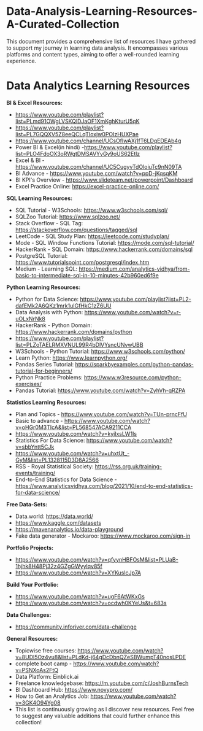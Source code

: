 # Data-Analysis-Learning-Resources-A-Curated-Collection
This document provides a comprehensive list of resources I have gathered to support my journey in learning data analysis. It encompasses various platforms and content types, aiming to offer a well-rounded learning experience.


# Data Analytics Learning Resources

**BI & Excel Resources:**

- https://www.youtube.com/playlist?list=PLmd91OWgLVSKQlDJaOF1XmKghKturU5qK
- https://www.youtube.com/playlist?list=PL7GQQXV5Z8eeQCLqTIoxjw0POIzHUXPae
- https://www.youtube.com/channel/UCsOfIwAXj1fT6LDqEDEAb4g
- Power BI & Excel(in hindi) -https://www.youtube.com/playlist?list=PLO4FdoOX3oRWgtDMSAVYvGy9oUS62Etlz
- Excel & BI - https://www.youtube.com/channel/UC5CugyvTdOloiuTc9nN09TA
- BI Advance - https://www.youtube.com/watch?v=ppD-jKqsqKM
- BI KPI's Overview - https://www.slideteam.net/powerpoint/Dashboard
- Excel Practice Online: https://excel-practice-online.com/

**SQL Learning Resources:**

- SQL Tutorial - W3Schools: https://www.w3schools.com/sql/
- SQLZoo Tutorial: https://www.sqlzoo.net/
- Stack Overflow - SQL Tag: https://stackoverflow.com/questions/tagged/sql
- LeetCode - SQL Study Plan: https://leetcode.com/studyplan/
- Mode - SQL Window Functions Tutorial: https://mode.com/sql-tutorial/
- HackerRank - SQL Domain: https://www.hackerrank.com/domains/sql
- PostgreSQL Tutorial: https://www.tutorialspoint.com/postgresql/index.htm
- Medium - Learning SQL: https://medium.com/analytics-vidhya/from-basic-to-intermediate-sql-in-10-minutes-42b960ed6f9e

**Python Learning Resources:**

- Python for Data Science: https://www.youtube.com/playlist?list=PL2-dafEMk2A6QKz1mrk1uIGfHkC1zZ6UU
- Data Analysis with Python: https://www.youtube.com/watch?v=r-uOLxNrNk8
- HackerRank - Python Domain: https://www.hackerrank.com/domains/python
- https://www.youtube.com/playlist?list=PLZoTAELRMXVNUL99R4bDlVYsncUNvwUBB
- W3Schools - Python Tutorial: https://www.w3schools.com/python/
- Learn Python: https://www.learnpython.org/
- Pandas Series Tutorial: https://sparkbyexamples.com/python-pandas-tutorial-for-beginners/
- Python Practice Problems: https://www.w3resource.com/python-exercises/
- Pandas Tutorial: https://www.youtube.com/watch?v=ZyhVh-qRZPA

**Statistics Learning Resources:**

- Plan and Topics - https://www.youtube.com/watch?v=TUn-prncFfU
- Basic to advance - https://www.youtube.com/watch?v=oHGr0M3TIcA&list=PL568547ACA9211CCA
- https://www.youtube.com/watch?v=kyjlxsLW1Is
- Statistics For Data Science: https://www.youtube.com/watch?v=sbbYntt5CJk
- https://www.youtube.com/watch?v=uhxtUt_-GyM&list=PL1328115D3D8A2566
- RSS - Royal Statistical Society: https://rss.org.uk/training-events/training/
- End-to-End Statistics for Data Science - https://www.analyticsvidhya.com/blog/2021/10/end-to-end-statistics-for-data-science/

**Free Data-Sets:**

- Data.world: https://data.world/
- https://www.kaggle.com/datasets
- https://mavenanalytics.io/data-playground
- Fake data generator - Mockaroo: https://www.mockaroo.com/sign-in
  
**Portfolio Projects:**
- https://www.youtube.com/watch?v=qfyynHBFOsM&list=PLUaB-1hjhk8H48Pj32z4GZgGWyylqv85f
- https://www.youtube.com/watch?v=XYKuslcJp7A

**Build Your Portfolio:**

- https://www.youtube.com/watch?v=ugF6AtWKxGs
- https://www.youtube.com/watch?v=ocdwh0KYeUs&t=683s

**Data Challenges:**

- https://community.inforiver.com/data-challenge

**General Resources:**

- Topicwise free courses: https://www.youtube.com/watch?v=8UDI5Oz4vu8&list=PLdKd-j64gDcDbnQZeSBWumpT40nosLPDE
- complete boot camp - https://www.youtube.com/watch?v=PSNXoAs2FtQ
- Data Platform: Einblick.ai
- Freelance knowledgebase: https://m.youtube.com/c/JoshBurnsTech
- BI Dashboard Hub: https://www.novypro.com/
- How to Get an Analytics Job: https://www.youtube.com/watch?v=3GK4O94Yg08
- This list is continuously growing as I discover new resources. Feel free to suggest any valuable additions that could further enhance this collection!

